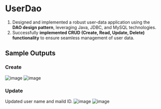 # UserDao  

1. Designed and implemented a robust user-data application using the **DAO design pattern**, leveraging Java, JDBC, and MySQL technologies.
2. Successfully **implemented CRUD (Create, Read, Update, Delete) functionality** to ensure seamless management of user data.

## Sample Outputs 

### Create 
![image](https://github.com/Jeysiva-apjs/UserDao/assets/126048586/b891d05d-adce-4393-8973-6cec3772cadf)
![image](https://github.com/Jeysiva-apjs/UserDao/assets/126048586/10f25c18-c6b5-4279-a9dd-a5465353ed75)

### Update

Updated user name and maild ID.
![image](https://github.com/Jeysiva-apjs/UserDao/assets/126048586/e9a0371e-aaf1-45d5-8df6-c9991ff3a25e)
![image](https://github.com/Jeysiva-apjs/UserDao/assets/126048586/30b0263b-f124-4818-9772-38ee321d1653)




